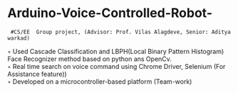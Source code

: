 # Arduino-Voice-Controlled-Robot-
     #CS/EE  Group project, (Advisor: Prof. Vilas Alagdeve, Senior: Aditya warkad) 
◦	Used Cascade Classification and LBPH(Local Binary Pattern Histogram) Face Recognizer method based on python ans OpenCv. <br>
◦	Real time search on voice command using Chrome Driver, Selenium (For Assistance feature))<br>
◦	Developed on a microcontroller-based platform (Team-work)

